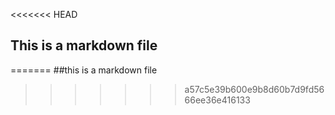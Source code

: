 <<<<<<< HEAD
## This is a markdown file
=======
##this is a markdown file
>>>>>>> a57c5e39b600e9b8d60b7d9fd5666ee36e416133
